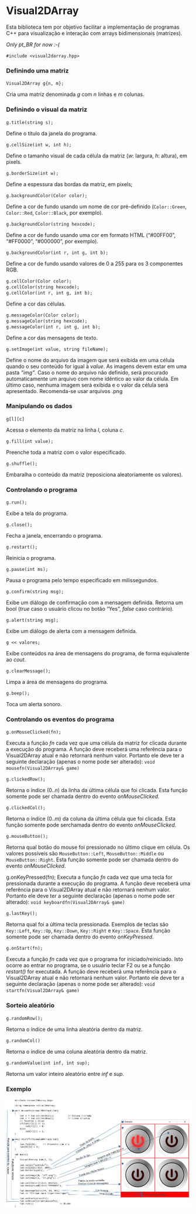 # Visual2DArray

Esta biblioteca tem por objetivo facilitar a implementação de programas C++ para visualização e interação com arrays bidimensionais (matrizes).

*Only pt_BR for now :-(*

	#include <visual2darray.hpp>

### Definindo uma matriz
	Visual2DArray g{n, m};
Cria uma matriz denominada *g* com *n* linhas e *m* colunas.

### Definindo o visual da matriz
	g.title(string s);
Define o título da janela do programa.

	g.cellSize(int w, int h);
Define o tamanho visual de cada célula da matriz (*w*: largura, *h*: altura), em pixels.

	g.borderSize(int w);
Define a espessura das bordas da matriz, em pixels;

	g.backgroundColor(Color color);
Define a cor de fundo usando um nome de cor pré-definido (`Color::Green`, `Color::Red`, `Color::Black`, por exemplo).

	g.backgroundColor(string hexcode);
Define a cor de fundo usando uma cor em formato HTML (“#00FF00”, “#FF0000”, “#000000”, por exemplo).

	g.backgroundColor(int r, int g, int b);
Define a cor de fundo usando valores de 0 a 255 para os 3 componentes RGB.

	g.cellColor(Color color);
	g.cellColor(string hexcode);
	g.cellColor(int r, int g, int b);
Define a cor das células.

	g.messageColor(Color color);
	g.messageColor(string hexcode);
	g.messageColor(int r, int g, int b);
Define a cor das mensagens de texto.

	g.setImage(int value, string fileName);
Define o nome do arquivo da imagem que será exibida em uma célula quando o seu conteúdo for igual à *value*. As imagens devem estar em uma pasta *“img”*. Caso o nome do arquivo não definido, será procurado automaticamente um arquivo com nome idêntico ao valor da célula. Em último caso, nenhuma imagem será exibida e o valor da célula será apresentado. Recomenda-se usar arquivos .png

### Manipulando os dados

	g[l][c]
Acessa o elemento da matriz na linha *l*, coluna *c*.

	g.fill(int value);
Preenche toda a matriz com o valor especificado.

	g.shuffle();
Embaralha o conteúdo da matriz (reposiciona aleatoriamente os valores).


### Controlando o programa

	g.run();
Exibe a tela do programa.

	g.close();
Fecha a janela, encerrando o programa.

	g.restart();
Reinicia o programa.

	g.pause(int ms);

Pausa o programa pelo tempo especificado em milissegundos.

	g.confirm(string msg);

Exibe um diálogo de confirmação com a mensagem definida. Retorna um bool (*true* caso o usuário clicou no botão “Yes”, *false* caso contrário).

	g.alert(string msg);
Exibe um diálogo de alerta com a mensagem definida.

	g << valores;
Exibe conteúdos na área de mensagens do programa, de forma equivalente ao *cout*.

	g.clearMessage();
Limpa a área de mensagens do programa.

	g.beep();
Toca um alerta sonoro.

### Controlando os eventos do programa

	g.onMouseClicked(fn);
Executa a função *fn* cada vez que uma célula da matriz for clicada durante a execução do programa. A função deve receberá uma referência para o Visual2DArray atual e não retornará nenhum valor. Portanto ele deve ter a seguinte declaração (apenas o nome pode ser alterado): `void mousefn(Visual2DArray& game)`
		
	g.clickedRow();
Retorna o índice (0..*n*) da linha da última célula que foi clicada. Esta função somente pode ser chamada dentro do evento *onMouseClicked*.

	g.clickedCol();
Retorna o índice (0..*m*) da coluna da última célula que foi clicada. Esta função somente pode serchamada dentro do evento *onMouseClicked*.

	g.mouseButton();
Retorna qual botão do mouse foi pressionado no último clique em célula. Os valores possíveis são `MouseButton::Left`, `MouseButton::Middle` ou `MouseButton::Right`. Esta função somente pode ser chamada dentro do evento *onMouseClicked*.

g.onKeyPressed(fn);
Executa a função *fn* cada vez que uma tecla for pressionada durante a execução do programa. A função deve receberá uma referência para o Visual2DArray atual e não retornará nenhum valor. Portanto ele deve ter a seguinte declaração (apenas o nome pode ser alterado): `void keyboardfn(Visual2DArray& game)`

	g.lastKey();
Retorna qual foi a última tecla pressionada. Exemplos de teclas são `Key::Left`, `Key::Up`, `Key::Down`, `Key::Right` e `Key::Space`. Esta função somente pode ser chamada dentro do evento *onKeyPressed*.

	g.onStart(fn);
Executa a função *fn* cada vez que o programa for iniciado/reiniciado. Isto ocorre ao entrar no programa, se o usuário teclar F2 ou se a função *restart()* for executada. A função deve receberá uma referência para o Visual2DArray atual e não retornará nenhum valor. Portanto ele deve ter a seguinte declaração (apenas o nome pode ser alterado): `void startfn(Visual2DArray& game)`

### Sorteio aleatório

	g.randomRow();
Retorna o índice de uma linha aleatória dentro da matriz.

	g.randomCol()
Retorna o índice de uma coluna aleatória dentro da matriz.

	g.randomValue(int inf, int sup);
Retorna um valor inteiro aleatório entre *inf* e *sup*.


### Exemplo

![Preview](img/v2dpreview.png?raw=true "Preview")
